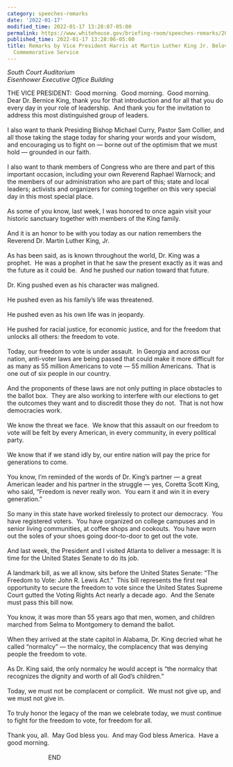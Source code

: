 ```yaml
---
category: speeches-remarks
date: '2022-01-17'
modified_time: 2022-01-17 13:28:07-05:00
permalink: https://www.whitehouse.gov/briefing-room/speeches-remarks/2022/01/17/remarks-by-vice-president-harris-at-martin-luther-king-jr-beloved-community-commemorative-service/
published_time: 2022-01-17 13:28:06-05:00
title: Remarks by Vice President Harris at Martin Luther King Jr. Beloved Community
  Commemorative Service
---
```

 
*South Court Auditorium  
Eisenhower Executive Office Building*

THE VICE PRESIDENT:  Good morning.  Good morning.  Good morning.  Dear
Dr. Bernice King, thank you for that introduction and for all that you
do every day in your role of leadership.  And thank you for the
invitation to address this most distinguished group of leaders.  
   
I also want to thank Presiding Bishop Michael Curry, Pastor Sam Collier,
and all those taking the stage today for sharing your words and your
wisdom, and encouraging us to fight on — borne out of the optimism that
we must hold — grounded in our faith.    
   
I also want to thank members of Congress who are there and part of this
important occasion, including your own Reverend Raphael Warnock; and the
members of our administration who are part of this; state and local
leaders; activists and organizers for coming together on this very
special day in this most special place.  
   
As some of you know, last week, I was honored to once again visit your
historic sanctuary together with members of the King family.  
   
And it is an honor to be with you today as our nation remembers the
Reverend Dr. Martin Luther King, Jr.   
   
As has been said, as is known throughout the world, Dr. King was a
prophet.  He was a prophet in that he saw the present exactly as it was
and the future as it could be.  And he pushed our nation toward that
future.   
   
Dr. King pushed even as his character was maligned.  
   
He pushed even as his family’s life was threatened.   
   
He pushed even as his own life was in jeopardy.  
   
He pushed for racial justice, for economic justice, and for the freedom
that unlocks all others: the freedom to vote.  
   
Today, our freedom to vote is under assault.  In Georgia and across our
nation, anti-voter laws are being passed that could make it more
difficult for as many as 55 million Americans to vote — 55 million
Americans.  That is one out of six people in our country.  
   
And the proponents of these laws are not only putting in place obstacles
to the ballot box.  They are also working to interfere with our
elections to get the outcomes they want and to discredit those they do
not.  That is not how democracies work.  
   
We know the threat we face.  We know that this assault on our freedom to
vote will be felt by every American, in every community, in every
political party.   
   
We know that if we stand idly by, our entire nation will pay the price
for generations to come.  
   
You know, I’m reminded of the words of Dr. King’s partner — a great
American leader and his partner in the struggle — yes, Coretta Scott
King, who said, “Freedom is never really won.  You earn it and win it in
every generation.”  
   
So many in this state have worked tirelessly to protect our democracy. 
You have registered voters.  You have organized on college campuses and
in senior living communities, at coffee shops and cookouts.  You have
worn out the soles of your shoes going door-to-door to get out the
vote.  
   
And last week, the President and I visited Atlanta to deliver a message:
It is time for the United States Senate to do its job.   
   
A landmark bill, as we all know, sits before the United States Senate:
“The Freedom to Vote: John R. Lewis Act.”  This bill represents the
first real opportunity to secure the freedom to vote since the United
States Supreme Court gutted the Voting Rights Act nearly a decade ago. 
And the Senate must pass this bill now.   
   
You know, it was more than 55 years ago that men, women, and children
marched from Selma to Montgomery to demand the ballot.   
   
When they arrived at the state capitol in Alabama, Dr. King decried what
he called “normalcy” — the normalcy, the complacency that was denying
people the freedom to vote.   
   
As Dr. King said, the only normalcy he would accept is “the normalcy
that recognizes the dignity and worth of all God’s children.”  
   
Today, we must not be complacent or complicit.  We must not give up, and
we must not give in.  
   
To truly honor the legacy of the man we celebrate today, we must
continue to fight for the freedom to vote, for freedom for all.   
   
Thank you, all.  May God bless you.  And may God bless America.  Have a
good morning.   
   
                        END  
 

